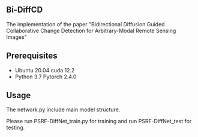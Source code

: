## Bi-DiffCD
The implementation of the paper "Bidirectional Diffusion Guided Collaborative Change Detection for Arbitrary-Modal Remote Sensing Images"

## Prerequisites

- Ubuntu 20.04 cuda 12.2
- Python 3.7 Pytorch 2.4.0 

## Usage

The network.py include main model structure.

Please run PSRF-DiffNet_train.py for training and run PSRF-DiffNet_test for testing.
